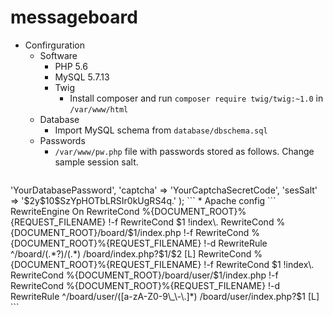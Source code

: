 # messageboard

  * Confirguration
    * Software
      * PHP 5.6  
      * MySQL 5.7.13
      * Twig
        * Install composer and run `composer require twig/twig:~1.0` in `/var/www/html`
    * Database
      * Import MySQL schema from `database/dbschema.sql`
    * Passwords
      * `/var/www/pw.php` file with passwords stored as follows. Change sample session salt.
      ```
<?php
$pass = array(
    'sql'       => 'YourDatabasePassword',
    'captcha'   => 'YourCaptchaSecretCode',
    'sesSalt'   => '$2y$10$SzYpHOTbLRSIr0kUgRS4q.'
);
      ```
    * Apache config
     ```
RewriteEngine On
RewriteCond %{DOCUMENT_ROOT}%{REQUEST_FILENAME} !-f
RewriteCond $1 !index\.
RewriteCond %{DOCUMENT_ROOT}/board/$1/index.php !-f
RewriteCond %{DOCUMENT_ROOT}%{REQUEST_FILENAME} !-d
RewriteRule ^/board/(.*?)/(.*) /board/index.php?$1/$2 [L]

RewriteCond %{DOCUMENT_ROOT}%{REQUEST_FILENAME} !-f
RewriteCond $1 !index\.
RewriteCond %{DOCUMENT_ROOT}/board/user/$1/index.php !-f
RewriteCond %{DOCUMENT_ROOT}%{REQUEST_FILENAME} !-d
RewriteRule ^/board/user/([a-zA-Z0-9\_\-\.]*) /board/user/index.php?$1 [L]
     ```
